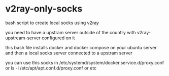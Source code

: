 # v2ray-only-socks
bash script to create local socks using v2ray

you need to have a upstram server outside of the country with v2ray-upstream-server configured on it

this bash file installs docker and docker compose on your ubuntu server and then a local socks server connected to a upstram server

you can use this socks in /etc/systemd/system/docker.service.d/proxy.conf or ls -l /etc/apt/apt.conf.d/proxy.conf or etc
